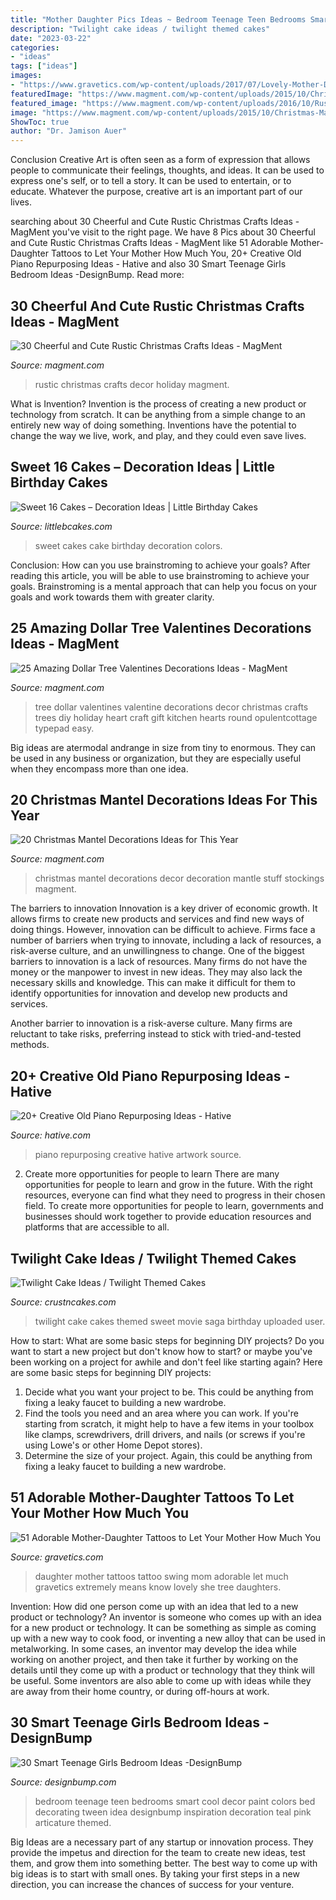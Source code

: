 ```yaml
---
title: "Mother Daughter Pics Ideas ~ Bedroom Teenage Teen Bedrooms Smart Cool Decor Paint Colors Bed Decorating Tween Idea Designbump Inspiration Decoration Teal Pink Articature Themed"
description: "Twilight cake ideas / twilight themed cakes"
date: "2023-03-22"
categories:
- "ideas"
tags: ["ideas"]
images:
- "https://www.gravetics.com/wp-content/uploads/2017/07/Lovely-Mother-Daughter-On-Swing.jpg"
featuredImage: "https://www.magment.com/wp-content/uploads/2015/10/Christmas-Mantel-Decoration-10.jpg"
featured_image: "https://www.magment.com/wp-content/uploads/2016/10/Rustic-Holiday-Decor.jpg"
image: "https://www.magment.com/wp-content/uploads/2015/10/Christmas-Mantel-Decoration-10.jpg"
ShowToc: true
author: "Dr. Jamison Auer"
---
```



Conclusion
Creative Art is often seen as a form of expression that allows people to communicate their feelings, thoughts, and ideas. It can be used to express one's self, or to tell a story. It can be used to entertain, or to educate. Whatever the purpose, creative art is an important part of our lives.

	

		
searching about 30 Cheerful and Cute Rustic Christmas Crafts Ideas - MagMent you've visit to the right page. We have 8 Pics about 30 Cheerful and Cute Rustic Christmas Crafts Ideas - MagMent like 51 Adorable Mother-Daughter Tattoos to Let Your Mother How Much You, 20+ Creative Old Piano Repurposing Ideas - Hative and also 30 Smart Teenage Girls Bedroom Ideas -DesignBump. Read more:
		
    
## 30 Cheerful And Cute Rustic Christmas Crafts Ideas - MagMent

<img loading=lazy src="https://www.magment.com/wp-content/uploads/2016/10/Rustic-Holiday-Decor.jpg" onerror="this.onerror=null;this.src='https://tse1.mm.bing.net/th?id=OIP.ZdAKCEAcx2WWesrMoJTUbQHaLH&amp;pid=15.1';" alt="30 Cheerful and Cute Rustic Christmas Crafts Ideas - MagMent">

_Source: magment.com_

>rustic christmas crafts decor holiday magment. 

	

What is Invention?
Invention is the process of creating a new product or technology from scratch. It can be anything from a simple change to an entirely new way of doing something. Inventions have the potential to change the way we live, work, and play, and they could even save lives.

    
## Sweet 16 Cakes – Decoration Ideas | Little Birthday Cakes

<img loading=lazy src="http://www.littlebcakes.com/wp-content/uploads/2014/02/Sweet-16-Cakes-636x1024.jpg" onerror="this.onerror=null;this.src='https://tse3.mm.bing.net/th?id=OIP.jPMr8T2QLjNsIFzuFh8KpwHaL7&amp;pid=15.1';" alt="Sweet 16 Cakes – Decoration Ideas | Little Birthday Cakes">

_Source: littlebcakes.com_

>sweet cakes cake birthday decoration colors. 

	

Conclusion: How can you use brainstroming to achieve your goals?
After reading this article, you will be able to use brainstroming to achieve your goals. Brainstroming is a mental approach that can help you focus on your goals and work towards them with greater clarity.

    
## 25 Amazing Dollar Tree Valentines Decorations Ideas - MagMent

<img loading=lazy src="https://www.magment.com/wp-content/uploads/2016/11/Stunning-Dollar-Tree-Valentine-Craft-Ideas.jpg" onerror="this.onerror=null;this.src='https://tse1.mm.bing.net/th?id=OIP.qmWYfvi0YzNkJk3nec8A6wHaLH&amp;pid=15.1';" alt="25 Amazing Dollar Tree Valentines Decorations Ideas - MagMent">

_Source: magment.com_

>tree dollar valentines valentine decorations decor christmas crafts trees diy holiday heart craft gift kitchen hearts round opulentcottage typepad easy. 

	

Big ideas are atermodal andrange in size from tiny to enormous. They can be used in any business or organization, but they are especially useful when they encompass more than one idea. 

    
## 20 Christmas Mantel Decorations Ideas For This Year

<img loading=lazy src="https://www.magment.com/wp-content/uploads/2015/10/Christmas-Mantel-Decoration-10.jpg" onerror="this.onerror=null;this.src='https://tse1.mm.bing.net/th?id=OIP.9U152FXH_LMKCnbMX5_rPgHaKm&amp;pid=15.1';" alt="20 Christmas Mantel Decorations Ideas for This Year">

_Source: magment.com_

>christmas mantel decorations decor decoration mantle stuff stockings magment. 

	

The barriers to innovation
Innovation is a key driver of economic growth. It allows firms to create new products and services and find new ways of doing things. However, innovation can be difficult to achieve. Firms face a number of barriers when trying to innovate, including a lack of resources, a risk-averse culture, and an unwillingness to change.
One of the biggest barriers to innovation is a lack of resources. Many firms do not have the money or the manpower to invest in new ideas. They may also lack the necessary skills and knowledge. This can make it difficult for them to identify opportunities for innovation and develop new products and services.

Another barrier to innovation is a risk-averse culture. Many firms are reluctant to take risks, preferring instead to stick with tried-and-tested methods.

    
## 20+ Creative Old Piano Repurposing Ideas - Hative

<img loading=lazy src="https://hative.com/wp-content/uploads/2015/03/piano-repurposing-ideas/11-creative-old-piano-repurposing-ideas.jpg" onerror="this.onerror=null;this.src='https://tse4.mm.bing.net/th?id=OIP.mAqNnoQlo4OU2jQxl7SVZwHaJ4&amp;pid=15.1';" alt="20+ Creative Old Piano Repurposing Ideas - Hative">

_Source: hative.com_

>piano repurposing creative hative artwork source. 

	

2) Create more opportunities for people to learn
There are many opportunities for people to learn and grow in the future. With the right resources, everyone can find what they need to progress in their chosen field. To create more opportunities for people to learn, governments and businesses should work together to provide education resources and platforms that are accessible to all.

    
## Twilight Cake Ideas / Twilight Themed Cakes

<img loading=lazy src="http://www.crustncakes.com/blog/wp-content/uploads/2015/10/28813ed937463f0f5addd8d475c81594-686x1024.jpg" onerror="this.onerror=null;this.src='https://tse1.mm.bing.net/th?id=OIP.bDgU-Q0_-DP_iTaHVW9E0AHaLD&amp;pid=15.1';" alt="Twilight Cake Ideas / Twilight Themed Cakes">

_Source: crustncakes.com_

>twilight cake cakes themed sweet movie saga birthday uploaded user. 

	

How to start: What are some basic steps for beginning DIY projects?
Do you want to start a new project but don't know how to start? or maybe you've been working on a project for awhile and don't feel like starting again? Here are some basic steps for beginning DIY projects:
1. Decide what you want your project to be. This could be anything from fixing a leaky faucet to building a new wardrobe. 
2. Find the tools you need and an area where you can work. If you're starting from scratch, it might help to have a few items in your toolbox like clamps, screwdrivers, drill drivers, and nails (or screws if you're using Lowe's or other Home Depot stores). 
3. Determine the size of your project. Again, this could be anything from fixing a leaky faucet to building a new wardrobe. 

    
## 51 Adorable Mother-Daughter Tattoos To Let Your Mother How Much You

<img loading=lazy src="https://www.gravetics.com/wp-content/uploads/2017/07/Lovely-Mother-Daughter-On-Swing.jpg" onerror="this.onerror=null;this.src='https://tse1.mm.bing.net/th?id=OIP.f_7E3ekOFlpSZIofkrH-_gHaJ4&amp;pid=15.1';" alt="51 Adorable Mother-Daughter Tattoos to Let Your Mother How Much You">

_Source: gravetics.com_

>daughter mother tattoos tattoo swing mom adorable let much gravetics extremely means know lovely she tree daughters. 

	

Invention: How did one person come up with an idea that led to a new product or technology?
An inventor is someone who comes up with an idea for a new product or technology. It can be something as simple as coming up with a new way to cook food, or inventing a new alloy that can be used in metalworking. In some cases, an inventor may develop the idea while working on another project, and then take it further by working on the details until they come up with a product or technology that they think will be useful. Some inventors are also able to come up with ideas while they are away from their home country, or during off-hours at work.

    
## 30 Smart Teenage Girls Bedroom Ideas -DesignBump

<img loading=lazy src="https://designbump.com/wp-content/uploads/2014/09/teenage-girl-bedroom-ideaas-003.jpg" onerror="this.onerror=null;this.src='https://tse1.mm.bing.net/th?id=OIP.n1ZGMTXK31irc-csM-0zjQHaJ4&amp;pid=15.1';" alt="30 Smart Teenage Girls Bedroom Ideas -DesignBump">

_Source: designbump.com_

>bedroom teenage teen bedrooms smart cool decor paint colors bed decorating tween idea designbump inspiration decoration teal pink articature themed. 

	

Big Ideas are a necessary part of any startup or innovation process. They provide the impetus and direction for the team to create new ideas, test them, and grow them into something better. The best way to come up with big ideas is to start with small ones. By taking your first steps in a new direction, you can increase the chances of success for your venture.

